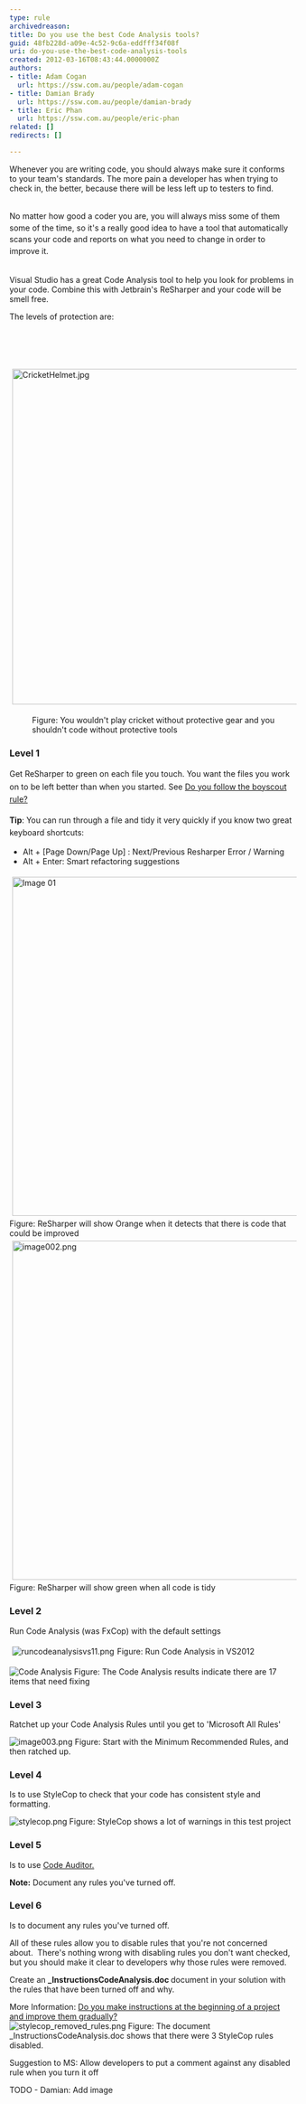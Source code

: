 ```yaml
---
type: rule
archivedreason: 
title: Do you use the best Code Analysis tools?
guid: 48fb228d-a09e-4c52-9c6a-eddfff34f08f
uri: do-you-use-the-best-code-analysis-tools
created: 2012-03-16T08:43:44.0000000Z
authors:
- title: Adam Cogan
  url: https://ssw.com.au/people/adam-cogan
- title: Damian Brady
  url: https://ssw.com.au/people/damian-brady
- title: Eric Phan
  url: https://ssw.com.au/people/eric-phan
related: []
redirects: []

---
```



​​Whenever you are writing code, you should always make sure it conforms to&#160;your team's&#160;standards.&#160;The more pain a developer has when trying to check in, the better, because&#160;there will be less left up to testers to find.​<div><br></div><div>​​<span style="line-height&#58;20.7999992370605px;">No matter how good a coder you are, you will always miss some of them some of the time, so it's a really good idea to have a tool that automatically scans your code and reports on what you need to change in order to improve it.</span>​<br></div><div><br></div><p>Visual Studio has a great Code Analysis tool to help you look for problems in your code. Combine this with Jetbrain's ReSharper and your code will be smell free.​</p><p>The levels of protection are&#58;</p>

<br><excerpt class='endintro'></excerpt><br>
<div><p class="ssw15-rteElement-GreyBox">​​​<img src="/SoftwareDevelopment/RulestobetterArchitectureandCodeReview/PublishingImages/CricketHelmet.jpg" alt="CricketHelmet.jpg" style="margin&#58;5px;width&#58;594px;" /><br></p></div><div><dd class="ssw15-rteElement-FigureNormal">Figure&#58; You wouldn't play cricket without protective gear and you shouldn't code without protective tools​<br></dd></div><div><h3 class="ssw15-rteElement-H3">Level 1</h3><p>Get ReSharper to green on each file you touch.&#160;<span style="line-height&#58;1.6;">You want the files you work on to be left better than when you started. See&#160;</span><a href="http&#58;//www.ssw.com.au/ssw/standards/rules/RulestoBetterCode.aspx#BoyscoutRule" style="line-height&#58;1.6;">Do you follow the boyscout rule?</a>&#160;</p><p><strong style="line-height&#58;1.6;">Tip</strong><span style="line-height&#58;1.6;">&#58; You can run through a file and tidy it very quickly if you know two great keyboard shortcuts&#58;</span></p><ul><li>Alt + [Page Down/Page Up] &#58; Next/Previous Resharper Error / Warning</li><li>Alt + Enter&#58; Smart refactoring suggestions</li></ul><img class="ms-rteCustom-ImageArea" src="/SoftwareDevelopment/RulestobetterArchitectureandCodeReview/PublishingImages/image001.png" alt="Image 01" style="width&#58;600px;margin&#58;5px;" /><br><span class="ssw-rteStyle-FigureNormal">​Figure&#58; ReSharper will show Orange when it detects that there is code that could be improved</span><img class="ms-rteCustom-ImageArea" alt="image002.png" src="/SoftwareDevelopment/RulestobetterArchitectureandCodeReview/PublishingImages/image002.png" style="width&#58;600px;margin&#58;5px;" /><span class="ssw-rteStyle-FigureNormal">​Figure&#58; ReSharper will show green when all code is tidy</span><h3 class="ssw15-rteElement-H3">Level 2</h3><p>Run Code Analysis (was FxCop) with the default settings</p><img class="ms-rteCustom-ImageArea" src="/SoftwareDevelopment/RulestobetterArchitectureandCodeReview/PublishingImages/CodeAnalysisVS11.png" alt="runcodeanalysisvs11.png" style="margin&#58;5px;" /><span class="ssw-rteStyle-FigureNormal">Figure&#58;&#160;Run&#160;Code Analysis&#160;in VS2012</span></div><p></p><img class="ms-rteCustom-ImageArea" src="/SoftwareDevelopment/RulestobetterArchitectureandCodeReview/PublishingImages/codeanalysis.png" alt="Code Analysis" />
<span class="ssw-rteStyle-FigureNormal">Figure&#58; The&#160;Code Analysis results indicate there are 17 items that need fixing</span>
<h3 class="ssw15-rteElement-H3">Level 3</h3>
<p>Ratchet up your Code Analysis Rules until you get to 'Microsoft All Rules'</p>
<img alt="image003.png" src="/SoftwareDevelopment/RulestobetterArchitectureandCodeReview/PublishingImages/image003.png" class="ms-rteCustom-ImageArea" />
<span class="ssw-rteStyle-FigureNormal">Figure&#58; Start with the Minimum Recommended Rules, and then ratched up.</span>
<h3 class="ssw15-rteElement-H3">Level 4</h3>
<p>Is to use&#160;<a href="http&#58;//stylecop.codeplex.com/"></a>StyleCop&#160;to check that your code has consistent style and formatting.</p>
<img class="ms-rteCustom-ImageArea" src="/SoftwareDevelopment/RulestobetterArchitectureandCodeReview/PublishingImages/StyleCopInVS2010.png" alt="stylecop.png" />
<span class="ssw-rteStyle-FigureNormal">Figure&#58;&#160;StyleCop&#160;shows a lot of warnings in this test project</span>
<h3 class="ssw15-rteElement-H3">Level 5</h3>
<p>Is to use <a href="http&#58;//www.ssw.com.au/ssw/CodeAuditor/Default.aspx">Code Auditor.</a></p>
<p><strong>Note&#58;</strong> Document any rules you've turned off.</p>
<h3 class="ssw15-rteElement-H3">Level 6</h3>
<p>Is to document any rules you've turned off.</p>
<p>All of these rules allow you to disable rules that you're not concerned about.&#160; There's nothing wrong with&#160;disabling rules you don't want checked, but you should make it clear to developers why those rules were removed.</p>
<p>Create an <strong>_InstructionsCodeAnalysis.doc </strong>document in your solution with the rules that have been turned off and why.</p>
<div class="ssw-rteStyle-YellowBorderBox">More Information&#58;&#160;<a href="/SoftwareDevelopment/RulesToBetterDotNETProjects/Pages/DoYouMakeInstructions.aspx">Do you make instructions at the beginning of a project and improve them gradually?​​</a></div>
<img class="ms-rteCustom-ImageArea" src="/SoftwareDevelopment/RulestobetterArchitectureandCodeReview/PublishingImages/StyleCopRemovedRules.png" alt="stylecop_removed_rules.png" />
<span class="ssw-rteStyle-FigureNormal">Figure&#58; The document _InstructionsCodeAnalysis.doc shows that there were 3 StyleCop rules disabled.</span>
<div class="ssw-rteStyle-GreyBox"><p>Suggestion to MS&#58; Allow developers to put a comment against any disabled rule when you turn&#160;it off</p>
TODO - Damian&#58; Add image</div>
<div><p class="ssw15-rteElement-P">​​​​<br></p></div>


